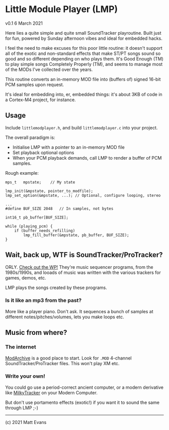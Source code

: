 # Little Module Player (LMP)

v0.1 6 March 2021

Here lies a quite simple and quite small SoundTracker playroutine.  Built just for fun, powered by Sunday afternoon vibes and ideal for embedded hacks.

I feel the need to make excuses for this poor little routine:  it doesn't support all of the exotic and non-standard effects that make ST/PT songs sound so good and so different depending on who plays them.  It's Good Enough (TM) to play simple songs Completely Properly (TM), and seems to manage most of the MODs I've collected over the years.

This routine converts an in-memory MOD file into (buffers of) signed 16-bit PCM samples upon request.

It's ideal for embedding into, er, embedded things: it's about 3KB of code in a Cortex-M4 project, for instance.


## Usage

Include `littlemodplayer.h`, and build `littlemodplayer.c` into your project.

The overall paradigm is:

 * Initialise LMP with a pointer to an in-memory MOD file
 * Set playback optional options
 * When your PCM playback demands, call LMP to render a buffer of PCM samples.

Rough example:

~~~
mps_t	mpstate;	// My state

lmp_init(&mpstate, pointer_to_modfile);
lmp_set_option(&mpstate, ...); // Optional, configure looping, stereo

...
#define BUF_SIZE 2048 	// In samples, not bytes

int16_t pb_buffer[BUF_SIZE];

while (playing_pcm) {
	if (buffer_needs_refilling)
		lmp_fill_buffer(&mpstate, pb_buffer, BUF_SIZE);
}
~~~


## Wait, back up, WTF is SoundTracker/ProTracker?

ORLY.  [Check out the WP!](https://en.wikipedia.org/wiki/ProTracker)  They're music sequencer programs, from the 1980s/1990s, and looads of music was written with the various trackers for games, demos, etc.

LMP plays the songs created by these programs.

### Is it like an mp3 from the past?

More like a player piano.  Don't ask.  It sequences a bunch of samples at different notes/pitches/volumes, lets you make loops etc.


## Music from where?

### The internet

[ModArchive](https://modarchive.org/) is a good place to start.  Look for `.MOD` 4-channel SoundTracker/ProTracker files.  This won't play XM etc.

### Write your own!

You could go use a period-correct ancient computer, or a modern derivative like [MilkyTracker](https://milkytracker.org) on your Modern Computer.

But don't use portamento effects (exotic!) if you want it to sound the same through LMP ;-)

* * *

(c) 2021 Matt Evans
